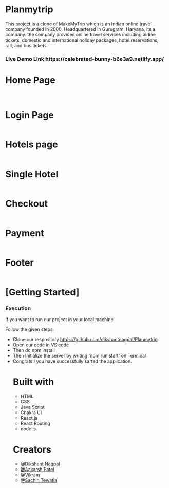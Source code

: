 # Planmytrip
This project is a clone of MakeMyTrip which is an Indian online travel company founded in 2000. Headquartered in Gurugram, Haryana, its a company. the company provides online travel services including airline tickets, domestic and international holiday packages, hotel reservations, rail, and bus tickets.
 
 <h3>Live Demo Link https://celebrated-bunny-b6e3a9.netlify.app/ </h3>
 
  <h1>Home Page</h1>
    <img src=https://user-images.githubusercontent.com/108027350/225333828-1a8ac58c-7c51-456b-8742-147fa9e76d5c.png alt="">
    <img src="https://user-images.githubusercontent.com/108027350/222748993-a35a4a43-d94e-49c6-b154-5d2620b8be3b.png" alt="">
    <img src="https://user-images.githubusercontent.com/108027350/222749071-8ea7f3a0-a314-4299-a074-600752e36efc.png" alt="">
  
  <h1>Login Page</h1>
    <img src="https://user-images.githubusercontent.com/108027350/222749148-d5741585-73f6-4b7e-a6ef-56db9715c6ad.png" alt="">
    
   <h1>Hotels page</h1>
   <img src="https://user-images.githubusercontent.com/106018569/223726786-e15045ad-4978-4223-9646-1b93ba9fda54.png" alt="">
   
   <h1>Single Hotel</h1>
    <img src="https://user-images.githubusercontent.com/106018569/223727167-0c657cf2-b58f-4686-bb67-24f547d95d41.png" alt="">
    
   <h1>Checkout</h1>
    <img src="https://user-images.githubusercontent.com/106018569/223727438-87bf9b0e-4fa2-4e35-9baa-4413c15227df.png" alt="">    
    
   <h1>Payment</h1>
    <img src="https://user-images.githubusercontent.com/106018569/223727653-c7945128-a7e7-4038-9b95-0271bb8fff20.png" alt="">
    
   <h1>Footer</h1>
    <img src="https://user-images.githubusercontent.com/106018569/223728839-e0e58ebd-5ef2-4d85-b645-928c66047e5f.png" alt="">
 
 
 <h1>[Getting Started]</h1>
    <h3>Execution</h3>
    <p>If you want to run our project in your local machine</p>
    <p>Follow the given steps:</p>
    <ul>
        <li>Clone our respository <a href="https://github.com/dikshantnagpal/Planmytrip">https://github.com/dikshantnagpal/Planmytrip</a></li>
        <li>Open our code in VS code </li>
 <li>Then do npm install</li>
        <li>Then Initialize the server by writing 'npm run start' on Terminal</li>
 <li>Congrats !  you have successfully sarted the application.</li>
  
  <h1>Built with</h1>
    <ul>
        <li>HTML</li>
        <li>CSS</li>
        <li>Java Script</li>
        <li>Chakra UI </li>
  <li>React.js</li>
  <li>React Routing</li>
        <li>node js</li>
        </ul>
        <h1>Creators</h1>
    <ul>
       <li><a href="https://github.com/dikshantnagpal">@Dikshant Nagpal</a></li>
        <li><a href="https://github.com/aakarshpatel84">@Aakarsh Patel</a></li>
   <li><a href="https://github.com/VK14133M02">@Vikram</a></li>
   <li><a href="https://github.com/Sachintewatia-tech">@Sachin Tewatia</a></li>

